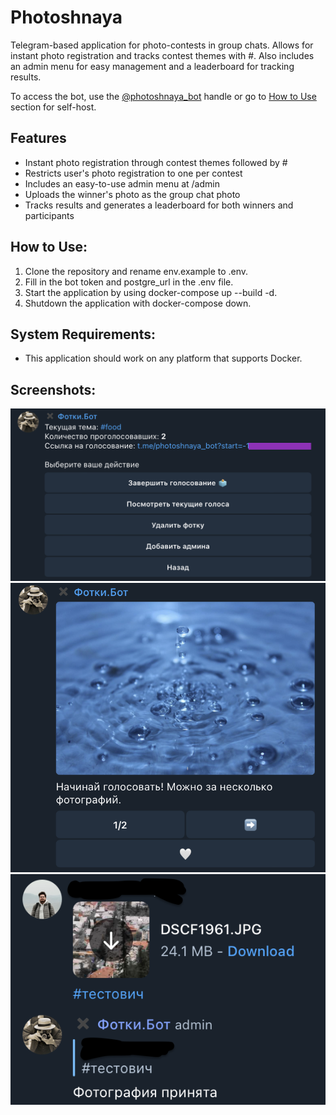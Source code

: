 # Photoshnaya
Telegram-based application for photo-contests in group chats. Allows for instant photo registration and tracks contest themes with #. Also includes an admin menu for easy management and a leaderboard for tracking results.  

To access the bot, use the [@photoshnaya_bot](t.me/photoshnaya_bot) handle or go to [How to Use](#how-to-use) section for self-host.


## Features

-  Instant photo registration through contest themes followed by #
-  Restricts user's photo registration to one per contest
-  Includes an easy-to-use admin menu at /admin
-  Uploads the winner's photo as the group chat photo
-  Tracks results and generates a leaderboard for both winners and participants

## How to Use:

   1) Clone the repository and rename env.example to .env.
   2) Fill in the bot token and postgre_url in the .env file.
   3) Start the application by using docker-compose up --build -d.
   4) Shutdown the application with docker-compose down.

## System Requirements:

- This application should work on any platform that supports Docker.

## Screenshots:

![Admin menu](screenshots/admin_menu1.png "Admin menu")
![Voting menu](screenshots/vote.png "Voting menu")
![Contest registration via # tracking](screenshots/photo_accepted.png "Confirmation message")
